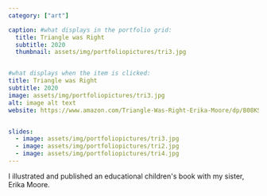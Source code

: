 ```yaml
---
category: ["art"]

caption: #what displays in the portfolio grid:
  title: Triangle was Right
  subtitle: 2020
  thumbnail: assets/img/portfoliopictures/tri3.jpg


#what displays when the item is clicked:
title: Triangle was Right
subtitle: 2020
image: assets/img/portfoliopictures/tri3.jpg
alt: image alt text
website: https://www.amazon.com/Triangle-Was-Right-Erika-Moore/dp/B08KSPX26Y/ref=sr_1_1?dchild=1&keywords=triangle+was+right&qid=1606253689&sr=8-1


slides:
  - image: assets/img/portfoliopictures/tri3.jpg
  - image: assets/img/portfoliopictures/tri2.jpg
  - image: assets/img/portfoliopictures/tri4.jpg
---
```

I illustrated and published an educational children's book with my sister, Erika Moore. 
